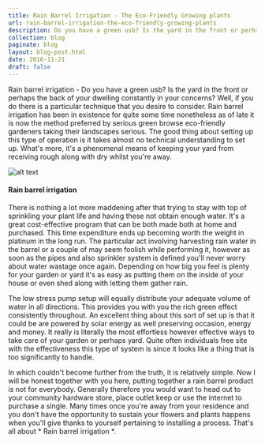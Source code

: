 ```yaml
---
title: Rain Barrel Irrigation - The Eco-Friendly Growing plants
url: rain-barrel-irrigation-the-eco-friendly-growing-plants
description: Do you have a green usb? Is the yard in the front or perhaps the back of your dwelling constantly in your concerns? Well, if you do there is a particular technique that you desire to consider.
collection: blog
paginate: blog
layout: blog-post.html
date: 2016-11-21
draft: false
---
```


Rain barrel irrigation - Do you have a green usb? Is the yard in the front or perhaps the back of your dwelling constantly in your concerns? Well, if you do there is a particular technique that you desire to consider. Rain barrel irrigation has been in existence for quite some time nonetheless as of late it is now the method preferred by serious green browse eco-friendly gardeners taking their landscapes serious. The good thing about setting up this type of operation is it takes almost no technical understanding to set up. What's more, it's a phenomenal means of keeping your yard from receiving rough along with dry whilst you're away.

![alt text][rain-barrel-irrigation]

#### Rain barrel irrigation ####
There is nothing a lot more maddening after that trying to stay with top of sprinkling your plant life and having these not obtain enough water. It's a great cost-effective program that can be both made both at home and purchased. This time expenditure ends up becoming worth the weight in platinum in the long run. The particular act involving harvesting rain water in the barrel or a couple of may seem foolish while performing it, however as soon as the pipes and also sprinkler system is defined you'll never worry about water wastage once again. Depending on how big you feel is plenty for your garden or yard it's as easy as putting them on the inside of your house or even shed along with letting them gather rain. 

The low stress pump setup will equally distribute your adequate volume of water in all directions. This provides you with you the rich green effect consistently throughout. An excellent thing about this sort of set up is that it could be are powered by solar energy as well preserving occasion, energy and money. It really is literally the most effortless however effective ways to take care of your garden or perhaps yard. Quite often individuals free site with the effectiveness this type of system is since it looks like a thing that is too significantly to handle.

In which couldn't become further from the truth, it is relatively simple. Now I will be honest together with you here, putting together a rain barrel product is not for everybody. Generally therefore you would want to head out to your community hardware store, place outlet keep or use the internet to purchase a single. Many times once you're away from your residence and you don't have the opportunity to sustain your flowers and plants happens when you'll give thanks to yourself pertaining to installing a process. That's all about * Rain barrel irrigation *.

[rain-barrel-irrigation]: /static/images/rain-barrel-irrigation.png "Rain barrel irrigation"


